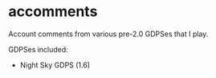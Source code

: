 # accomments
Account comments from various pre-2.0 GDPSes that
I play.

GDPSes included:
- Night Sky GDPS (1.6)
